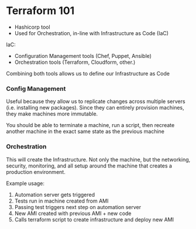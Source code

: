 # Terraform 101

- Hashicorp tool
- Used for Orchestration, in-line with Infrastructure as Code (IaC)

IaC:
- Configuration Management tools (Chef, Puppet, Ansible)
- Orchestration tools (Terraform, Cloudform, other.)

Combining both tools allows us to define our Infrastructure as Code

### Config Management

  Useful because they allow us to replicate changes across multiple servers (i.e. installing new packages). Since they can entirely provision machines, they make machines more immutable.

You should be able to terminate a machine, run a script, then recreate another machine in the exact same state as the previous machine

### Orchestration

This will create the Infrastructure. Not only the machine, but the networking, security, monitoring, and all setup around the machine that creates a production environment.

Example usage:
1. Automation server gets triggered
2. Tests run in machine created from AMI
3. Passing test triggers next step on automation server
4. New AMI created with previous AMI + new code
5. Calls terraform script to create infrastructure and deploy new AMI
